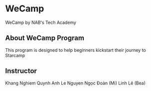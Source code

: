 # WeCamp
WeCamp by NAB's Tech Academy

## About WeCamp Program
This program is designed to help beginners kickstart their journey to Starcamp

## Instructor
Khang Nghiem
Quynh Anh Le Nguyen
Ngọc Đoàn (Mi)
Linh Lê (Bea)
